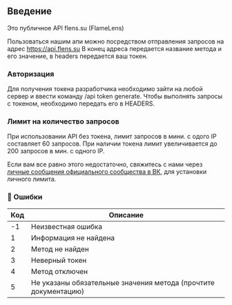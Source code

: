 ## Введение

Это публичное API flens.su (FlameLens)

Пользоваться нашим апи можно посредством отправления запросов на адрес https://api.flens.su
В конец адреса передается название метода и его значение, в headers передается ваш токен.

### Авторизация

Для получения токена разработчика необходимо зайти на любой сервер и ввести команду /api token generate.
Чтобы выполнять запросы с токеном, необходимо передать его в HEADERS.

### Лимит на количество запросов

При использовании API без токена, лимит запросов в мини. с одого IP составляет 60 запросов.
При наличии токена лимит увеличивается до 200 запросов в мин. с одного IP.

Если вам все равно этого недостаточно, свяжитесь с нами через [личные сообщения официального сообщества в ВК](vk.me/flamelens), для установки личного лимита.

### :hugs: Ошибки

Код | Описание
------------ | -------------
-1 | Неизвестная ошибка
1 | Информация не найдена
2 | Метод не найден
3 | Неверный токен 
4 | Метод отключен
5 | Не указаны обязательные значения метода (прочтите документацию)
